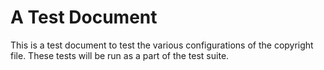 # A Test Document

This is a test document to test the various configurations of the copyright file. These tests will be run as a part of the test suite.
